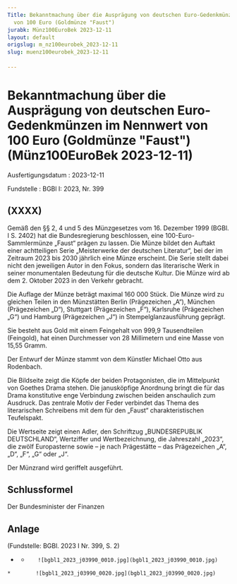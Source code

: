 ```yaml
---
Title: Bekanntmachung über die Ausprägung von deutschen Euro-Gedenkmünzen im Nennwert
  von 100 Euro (Goldmünze "Faust")
jurabk: Münz100EuroBek 2023-12-11
layout: default
origslug: m_nz100eurobek_2023-12-11
slug: muenz100eurobek_2023-12-11

---
```


# Bekanntmachung über die Ausprägung von deutschen Euro-Gedenkmünzen im Nennwert von 100 Euro (Goldmünze "Faust") (Münz100EuroBek 2023-12-11)

Ausfertigungsdatum
:   2023-12-11

Fundstelle
:   BGBl I: 2023, Nr. 399


## (XXXX)

Gemäß den §§ 2, 4 und 5 des Münzgesetzes vom 16. Dezember 1999 (BGBl. I S. 2402) hat die Bundesregierung beschlossen, eine 100-Euro-Sammlermünze „Faust“ prägen zu lassen. Die Münze bildet den Auftakt einer achtteiligen Serie „Meisterwerke der deutschen Literatur“, bei der im Zeitraum 2023 bis 2030 jährlich eine Münze erscheint. Die Serie stellt dabei nicht den jeweiligen Autor in den Fokus, sondern das literarische Werk in seiner monumentalen Bedeutung für die deutsche Kultur. Die Münze wird ab dem 2. Oktober 2023 in den Verkehr gebracht.

Die Auflage der Münze beträgt maximal 160 000 Stück. Die Münze wird zu gleichen Teilen in den Münzstätten Berlin (Prägezeichen „A“), München (Prägezeichen „D“), Stuttgart (Prägezeichen „F“), Karlsruhe (Prägezeichen „G“) und Hamburg (Prägezeichen „J“) in Stempelglanzausführung geprägt.

Sie besteht aus Gold mit einem Feingehalt von 999,9 Tausendteilen (Feingold), hat einen Durchmesser von 28 Millimetern und eine Masse von 15,55 Gramm.

Der Entwurf der Münze stammt von dem Künstler Michael Otto aus Rodenbach.

Die Bildseite zeigt die Köpfe der beiden Protagonisten, die im Mittelpunkt von Goethes Drama stehen. Die janusköpfige Anordnung bringt die für das Drama konstitutive enge Verbindung zwischen beiden anschaulich zum Ausdruck. Das zentrale Motiv der Feder verbindet das Thema des literarischen Schreibens mit dem für den „Faust“ charakteristischen Teufelspakt.

Die Wertseite zeigt einen Adler, den Schriftzug „BUNDESREPUBLIK DEUTSCHLAND“, Wertziffer und Wertbezeichnung, die Jahreszahl „2023“, die zwölf Europasterne sowie – je nach Prägestätte – das Prägezeichen „A“, „D“, „F“, „G“ oder „J“.

Der Münzrand wird geriffelt ausgeführt.


## Schlussformel

Der Bundesminister der Finanzen


## Anlage

(Fundstelle: BGBl. 2023 I Nr. 399, S. 2)



*    *        ![bgbl1_2023_j03990_0010.jpg](bgbl1_2023_j03990_0010.jpg)
    *        ![bgbl1_2023_j03990_0020.jpg](bgbl1_2023_j03990_0020.jpg)


